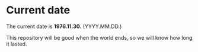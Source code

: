 # Current date

The current date is **1976.11.30.** (YYYY.MM.DD.)

This repository will be good when the world ends, so we will know how long it lasted.